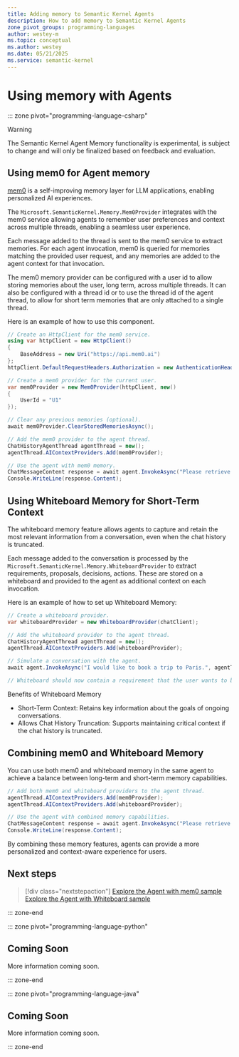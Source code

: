 ```yaml
---
title: Adding memory to Semantic Kernel Agents
description: How to add memory to Semantic Kernel Agents
zone_pivot_groups: programming-languages
author: westey-m
ms.topic: conceptual
ms.author: westey
ms.date: 05/21/2025
ms.service: semantic-kernel
---
```


# Using memory with Agents

::: zone pivot="programming-language-csharp"

> [!WARNING]
> The Semantic Kernel Agent Memory functionality is experimental, is subject to change and will only be finalized based on feedback and evaluation.

## Using mem0 for Agent memory

[mem0](https://mem0.ai) is a self-improving memory layer for LLM applications, enabling personalized AI experiences.

The `Microsoft.SemanticKernel.Memory.Mem0Provider` integrates with the mem0 service allowing agents to remember user preferences and context across multiple threads, enabling a seamless user experience.

Each message added to the thread is sent to the mem0 service to extract memories.
For each agent invocation, mem0 is queried for memories matching the provided user request, and any memories are added to the agent context for that invocation.

The mem0 memory provider can be configured with a user id to allow storing memories about the user, long term, across multiple threads.
It can also be configured with a thread id or to use the thread id of the agent thread, to allow for short term memories that are only attached to a single thread.

Here is an example of how to use this component.

```csharp
// Create an HttpClient for the mem0 service.
using var httpClient = new HttpClient()
{
    BaseAddress = new Uri("https://api.mem0.ai")
};
httpClient.DefaultRequestHeaders.Authorization = new AuthenticationHeaderValue("Token", "<Your_Mem0_API_Key>");

// Create a mem0 provider for the current user.
var mem0Provider = new Mem0Provider(httpClient, new()
{
    UserId = "U1"
});

// Clear any previous memories (optional).
await mem0Provider.ClearStoredMemoriesAsync();

// Add the mem0 provider to the agent thread.
ChatHistoryAgentThread agentThread = new();
agentThread.AIContextProviders.Add(mem0Provider);

// Use the agent with mem0 memory.
ChatMessageContent response = await agent.InvokeAsync("Please retrieve my company report", agentThread).FirstAsync();
Console.WriteLine(response.Content);
```

## Using Whiteboard Memory for Short-Term Context

The whiteboard memory feature allows agents to capture and retain the most relevant information from a conversation, even when the chat history is truncated.

Each message added to the conversation is processed by the `Microsoft.SemanticKernel.Memory.WhiteboardProvider` to extract requirements, proposals, decisions, actions.
These are stored on a whiteboard and provided to the agent as additional context on each invocation.

Here is an example of how to set up Whiteboard Memory:

```csharp
// Create a whiteboard provider.
var whiteboardProvider = new WhiteboardProvider(chatClient);

// Add the whiteboard provider to the agent thread.
ChatHistoryAgentThread agentThread = new();
agentThread.AIContextProviders.Add(whiteboardProvider);

// Simulate a conversation with the agent.
await agent.InvokeAsync("I would like to book a trip to Paris.", agentThread);

// Whiteboard should now contain a requirement that the user wants to book a trip to Paris.
```

Benefits of Whiteboard Memory

- Short-Term Context: Retains key information about the goals of ongoing conversations.
- Allows Chat History Truncation: Supports maintaining critical context if the chat history is truncated.

## Combining mem0 and Whiteboard Memory

You can use both mem0 and whiteboard memory in the same agent to achieve a balance between long-term and short-term memory capabilities.

```csharp
// Add both mem0 and whiteboard providers to the agent thread.
agentThread.AIContextProviders.Add(mem0Provider);
agentThread.AIContextProviders.Add(whiteboardProvider);

// Use the agent with combined memory capabilities.
ChatMessageContent response = await agent.InvokeAsync("Please retrieve my company report", agentThread).FirstAsync();
Console.WriteLine(response.Content);
```

By combining these memory features, agents can provide a more personalized and context-aware experience for users.

## Next steps

> [!div class="nextstepaction"]
> [Explore the Agent with mem0 sample](https://github.com/microsoft/semantic-kernel/blob/main/dotnet/samples/Concepts/Agents/ChatCompletion_Mem0.cs)
> [Explore the Agent with Whiteboard sample](https://github.com/microsoft/semantic-kernel/blob/main/dotnet/samples/Concepts/Agents/ChatCompletion_Whiteboard.cs)

::: zone-end

::: zone pivot="programming-language-python"

## Coming Soon

More information coming soon.

::: zone-end

::: zone pivot="programming-language-java"

## Coming Soon

More information coming soon.

::: zone-end
